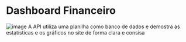 # Dashboard Financeiro
![image](https://github.com/kamikazedojapan/dashboard-financeiro/assets/63491248/b59c3768-63d4-4174-ad9b-cb2acb7f3b3f)
A API utiliza uma planilha como banco de dados e demostra as estatísticas e os gráficos no site de forma clara e consisa
